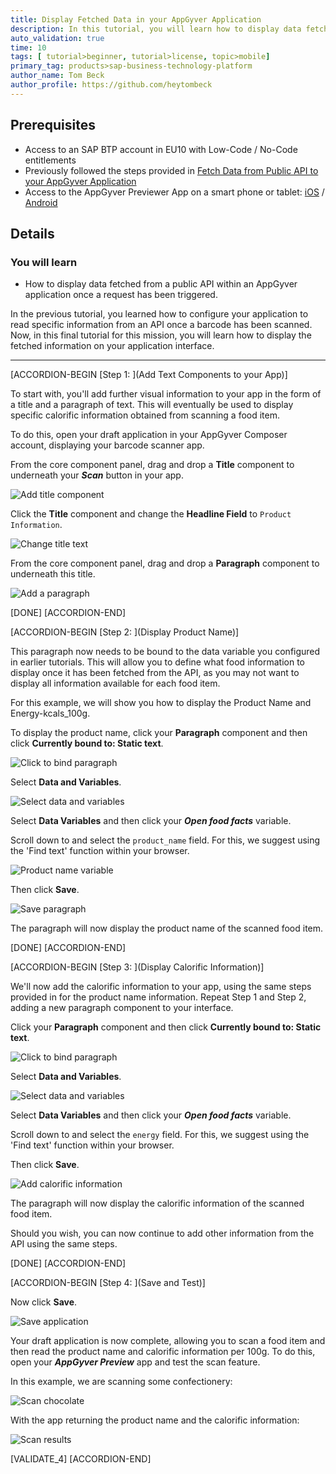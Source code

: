 ```yaml
---
title: Display Fetched Data in your AppGyver Application
description: In this tutorial, you will learn how to display data fetched from a public API, such as product names and calorific information, in your AppGyver application.
auto_validation: true
time: 10
tags: [ tutorial>beginner, tutorial>license, topic>mobile]
primary_tag: products>sap-business-technology-platform
author_name: Tom Beck
author_profile: https://github.com/heytombeck
---
```


## Prerequisites
- Access to an SAP BTP account in EU10 with Low-Code / No-Code entitlements
- Previously followed the steps provided in [Fetch Data from Public API to your AppGyver Application](appgyver-fetch-data)
- Access to the AppGyver Previewer App on a smart phone or tablet: [iOS](https://itunes.apple.com/us/app/appgyver/id1311492157) / [Android](https://play.google.com/store/apps/details?id=com.appgyver.agclient)

## Details
### You will learn
  - How to display data fetched from a public API within an AppGyver application once a request has been triggered.

In the previous tutorial, you learned how to configure your application to read specific information from an API once a barcode has been scanned. Now, in this final tutorial for this mission, you will learn how to display the fetched information on your application interface.

---

[ACCORDION-BEGIN [Step 1: ](Add Text Components to your App)]

To start with, you'll add further visual information to your app in the form of a title and a paragraph of text. This will eventually be used to display specific calorific information obtained from scanning a food item.

To do this, open your draft application in your AppGyver Composer account, displaying your barcode scanner app.

From the core component panel, drag and drop a **Title** component to underneath your ***Scan*** button in your app.

![Add title component](add_title.png)

Click the **Title** component and change the **Headline Field** to `Product Information`.

![Change title text](change_title.png)

From the core component panel, drag and drop a **Paragraph** component to underneath this title.

![Add a paragraph](add_paragraph.png)

[DONE]
[ACCORDION-END]

[ACCORDION-BEGIN [Step 2: ](Display Product Name)]

This paragraph now needs to be bound to the data variable you configured in earlier tutorials. This will allow you to define what food information to display once it has been fetched from the API, as you may not want to display all information available for each food item.

For this example, we will show you how to display the Product Name and Energy-kcals_100g.

To display the product name, click your **Paragraph** component and then click **Currently bound to: Static text**.

![Click to bind paragraph](bind_paragraph.png)

Select **Data and Variables**.

![Select data and variables](data_variables.png)

Select **Data Variables** and then click your ***Open food facts*** variable.

Scroll down to and select the `product_name` field. For this, we suggest using the 'Find text' function within your browser.

![Product name variable](product_name.png)

Then click **Save**.

![Save paragraph](save_paragraph.png)

The paragraph will now display the product name of the scanned food item.

[DONE]
[ACCORDION-END]


[ACCORDION-BEGIN [Step 3: ](Display Calorific Information)]

We'll now add the calorific information to your app, using the same steps provided in for the product name information. Repeat Step 1 and Step 2, adding a new paragraph component to your interface.

Click your **Paragraph** component and then click **Currently bound to: Static text**.

![Click to bind paragraph](bind_secondpara.png)

Select **Data and Variables**.

![Select data and variables](data_variables.png)

Select **Data Variables** and then click your ***Open food facts*** variable.

Scroll down to and select the `energy` field. For this, we suggest using the 'Find text' function within your browser.

Then click **Save**.

![Add calorific information](add_calories.png)

The paragraph will now display the calorific information of the scanned food item.

Should you wish, you can now continue to add other information from the API using the same steps.

[DONE]
[ACCORDION-END]

[ACCORDION-BEGIN [Step 4: ](Save and Test)]

Now click **Save**.

![Save application](save_application.png)

Your draft application is now complete, allowing you to scan a food item and then read the product name and calorific information per 100g. To do this, open your ***AppGyver Preview*** app and test the scan feature.

In this example, we are scanning some confectionery:

![Scan chocolate](appgyver_scan_chocolate.png)

With the app returning the product name and the calorific information:

![Scan results](appgyver_scan_result.png)

[VALIDATE_4]
[ACCORDION-END]
